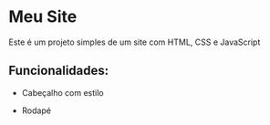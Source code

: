 # Meu Site

Este é um projeto simples de um site com HTML, CSS e JavaScript

## Funcionalidades:

- Cabeçalho com estilo

- Rodapé